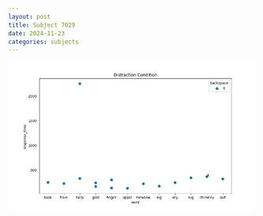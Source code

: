 ```yaml
---
layout: post
title: Subject 7029
date: 2024-11-23
categories: subjects
---
```


![](data/7029/run-8/7029_rt_acc_fuzzy_delay.png)
